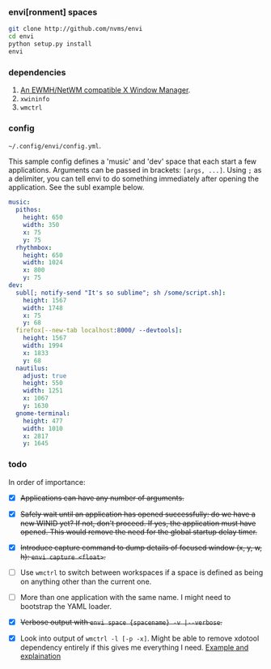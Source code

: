 ### envi[ronment] spaces

```bash
git clone http://github.com/nvms/envi
cd envi
python setup.py install
envi
```

### dependencies

1. [An EWMH/NetWM compatible X Window Manager](https://en.wikipedia.org/wiki/Extended_Window_Manager_Hints).
2. `xwininfo`
3. `wmctrl`

### config

`~/.config/envi/config.yml`.

This sample config defines a 'music' and 'dev' space that each start a few applications. Arguments can be passed in brackets: `[args, ...]`. Using `;` as a delimiter, you can tell envi to do something immediately after opening the application. See the subl example below.

```yaml
music:
  pithos:
    height: 650
    width: 350
    x: 75
    y: 75
  rhythmbox:
    height: 650
    width: 1024
    x: 800
    y: 75
dev:
  subl[; notify-send "It's so sublime"; sh /some/script.sh]:
    height: 1567
    width: 1748
    x: 75
    y: 68
  firefox[--new-tab localhost:8000/ --devtools]:
    height: 1567
    width: 1994
    x: 1833
    y: 68
  nautilus:
    adjust: true
    height: 550
    width: 1251
    x: 1067
    y: 1630
  gnome-terminal:
    height: 477
    width: 1010
    x: 2817
    y: 1645
```

### todo

In order of importance:

- [x] ~~Applications can have any number of arguments.~~
- [x] ~~Safely wait until an application has opened successfully: do we have a new WINID yet? If not, don't proceed. If yes, the application must have opened. This would remove the need for the global startup delay timer.~~
- [x] ~~Introduce capture command to dump details of focused window (x, y, w, h): `envi capture <float>`.~~
- [ ] Use `wmctrl` to switch between workspaces if a space is defined as being on anything other than the current one.
- [ ] More than one application with the same name. I might need to bootstrap the YAML loader.
- [x] ~~Verbose output with `envi space {spacename} -v |--verbose`.~~
- [x] Look into output of `wmctrl -l [-p -x]`. Might be able to remove xdotool dependency entirely if this gives me everything I need. [Example and explaination](https://stackoverflow.com/questions/2250757/is-there-a-linux-command-to-determine-the-window-ids-associated-with-a-given-pro)

